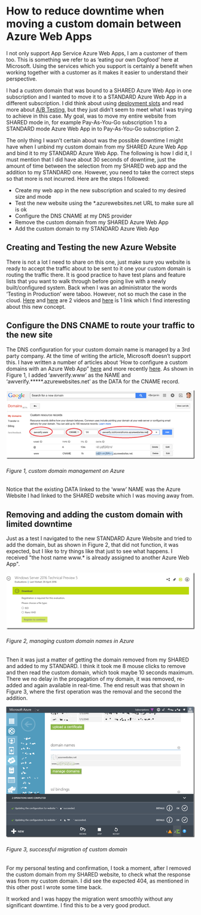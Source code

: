 # How to reduce downtime when moving a custom domain between Azure Web Apps

I not only support App Service Azure Web Apps, I am a customer of them too. This is something we refer to as ‘eating our own Dogfood’ here at Microsoft. Using the services which you support is certainly a benefit when working together with a customer as it makes it easier to understand their perspective.

I had a custom domain that was bound to a SHARED Azure Web App in one subscription and I wanted to move it to a STANDARD Azure Web App in a different subscription. I did think about using [deployment slots][LINK1] and read more about [A/B Testing][LINK2], but they just didn’t seem to meet what I was trying to achieve in this case. My goal, was to move my entire website from SHARED mode in, for example Pay-As-You-Go subscription 1 to a STANDARD mode Azure Web App in to Pay-As-You-Go subscription 2.

The only thing I wasn’t certain about was the possible downtime I might have when I unbind my custom domain from my SHARED Azure Web App and bind it to my STANDARD Azure Web App. The following is how I did it, I must mention that I did have about 30 seconds of downtime, just the amount of time between the selection from my SHARED web app and the addition to my STANDARD one. However, you need to take the correct steps so that more is not incurred. Here are the steps I followed:

+ Create my web app in the new subscription and scaled to my desired size and mode
+ Test the new website using the *.azurewebsites.net URL to make sure all is ok
+ Configure the DNS CNAME at my DNS provider
+ Remove the custom domain from my SHARED Azure Web App
+ Add the custom domain to my STANDARD Azure Web App

## Creating and Testing the new Azure Website

There is not a lot I need to share on this one, just make sure you website is ready to accept the traffic about to be sent to it one your custom domain is routing the traffic there. It is good practice to have test plans and feature lists that you want to walk through before going live with a newly built/configured system. Back when I was an administrator the words ‘Testing in Production’ were taboo. However, not so much the case in the cloud. [Here][LINK3] and [here][LINK4] are 2 videos and [here][LINK5] is 1 link which I find interesting about this new concept.

## Configure the DNS CNAME to route your traffic to the new site

The DNS configuration for your custom domain name is managed by a 3rd party company. At the time of writing the article, Microsoft doesn’t support this. I have written a number of articles about ‘How to configure a custom domains with an Azure Web App” [here][LINK6] and more recently [here][LINK7]. As shown in Figure 1, I added ‘awverify.www’ as the NAME and ‘awverify.*****.azurewebsites.net’ as the DATA for the CNAME record.

![custom domain management on Azure][FIGURE1]
###### Figure 1, custom domain management on Azure

Notice that the existing DATA linked to the ‘www’ NAME was the Azure Website I had linked to the SHARED website which I was moving away from.

## Removing and adding the custom domain with limited downtime

Just as a test I navigated to the new STANDARD Azure Website and tried to add the domain, but as shown in Figure 2, that did not function, it was expected, but I like to try things like that just to see what happens.  I received "the host name www.* is already assigned to another Azure Web App".

![managing custom domain names in Azure][FIGURE2]
###### Figure 2, managing custom domain names in Azure

Then it was just a matter of getting the domain removed from my SHARED and added to my STANDARD. I think it took me 8 mouse clicks to remove and then read the custom domain, which took maybe 10 seconds maximum. There we no delay in the propagation of my domain, it was removed, re-added and again available in real-time. The end result was that shown in Figure 3, where the first operation was the removal and the second the addition.

![successful migration of custom domain][FIGURE3]
###### Figure 3, successful migration of custom domain

For my personal testing and confirmation, I took a moment, after I removed the custom domain from my SHARED website, to check what the response was from my custom domain. I did see the expected 404, as mentioned in this other post I wrote some time back.

It worked and I was happy the migration went smoothly without any significant downtime. I find this to be a very good product.

[FIGURE1]: ../images/2016/msdn-0649.png "Figure 1, custom domain management on Azure"
[FIGURE2]: ../images/2016/msdn-0650.png "Figure 2, managing custom domain names in Azure"
[FIGURE3]: ../images/2016/msdn-0651.png "Figure 3, successful migration of custom domain"

[LINK1]: http://azure.microsoft.com/en-us/documentation/articles/web-sites-staged-publishing/
[LINK2]: http://blogs.msdn.com/b/tomholl/archive/2014/11/10/a-b-testing-with-azure-websites.aspx
[LINK3]: http://channel9.msdn.com/Shows/Azure-Friday/Azure-Websites-Testing-in-Production-Automation-with-Galin-Iliev
[LINK4]: http://channel9.msdn.com/Shows/Web+Camps+TV/Enabling-Testing-in-Production-in-Azure-Websites
[LINK5]: http://azure.microsoft.com/en-in/documentation/videos/introduction-to-azure-websites-testing-in-production-with-galin-iliev/
[LINK6]: http://blogs.msdn.com/b/waws/archive/tags/custom+domains/
[LINK7]: https://blogs.msdn.microsoft.com/benjaminperkins/2016/05/03/mapping-a-custom-domain-name-to-an-azure-app-service/

